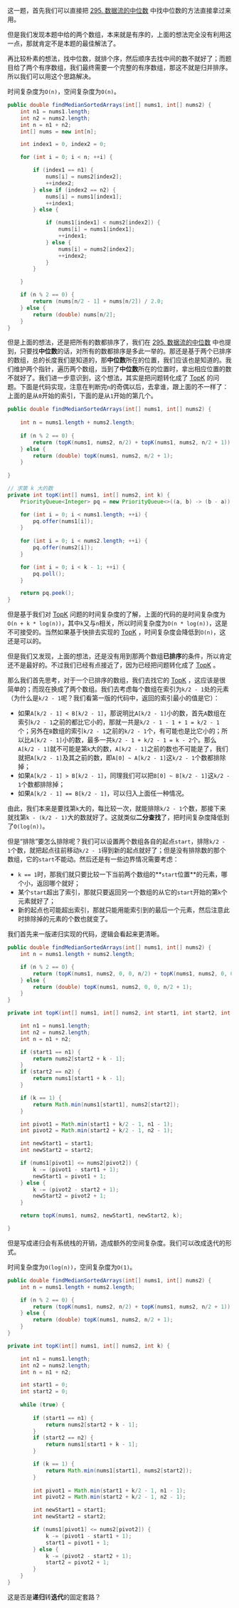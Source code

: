 这一题，首先我们可以直接把 [295. 数据流的中位数](https://github.com/HUST-WZY/AlgsWithRiceWine/blob/main/Queue/PriorityQueue/295.%20%E6%95%B0%E6%8D%AE%E6%B5%81%E7%9A%84%E4%B8%AD%E4%BD%8D%E6%95%B0.md) 中找中位数的方法直接拿过来用。

但是我们发现本题中给的两个数组，本来就是有序的，上面的想法完全没有利用这一点，那就肯定不是本题的最佳解法了。

再比较朴素的想法，找中位数，就排个序，然后顺序去找中间的数不就好了；而题目给了两个有序数组，我们最终需要一个完整的有序数组，那这不就是归并排序。所以我们可以用这个思路解决。

时间复杂度为`O(n)`，空间复杂度为`O(n)`。

```java
public double findMedianSortedArrays(int[] nums1, int[] nums2) {
    int n1 = nums1.length;
    int n2 = nums2.length;
    int n = n1 + n2;
    int[] nums = new int[n];

    int index1 = 0, index2 = 0;

    for (int i = 0; i < n; ++i) {

        if (index1 == n1) {
            nums[i] = nums2[index2];
            ++index2;
        } else if (index2 == n2) {
            nums[i] = nums1[index1];
            ++index1;
        } else {

            if (nums1[index1] < nums2[index2]) {
                nums[i] = nums1[index1];
                ++index1;
            } else {
                nums[i] = nums2[index2];
                ++index2;
            }
        }

    }

    if (n % 2 == 0) {
        return (nums[n/2 - 1] + nums[n/2]) / 2.0;
    } else {
        return (double) nums[n/2];
    }
}
```

但是上面的想法，还是把所有的数都排序了，我们在 [295. 数据流的中位数](https://github.com/HUST-WZY/AlgsWithRiceWine/blob/main/Queue/PriorityQueue/295.%20%E6%95%B0%E6%8D%AE%E6%B5%81%E7%9A%84%E4%B8%AD%E4%BD%8D%E6%95%B0.md) 中也提到，只要找**中位数**的话，对所有的数都排序是多此一举的。那还是基于两个已排序的数组，总的长度我们是知道的，那**中位数**所在的位置，我们应该也是知道的。我们维护两个指针，遍历两个数组，当到了**中位数**所在的位置时，拿出相应位置的数不就好了。我们进一步意识到，这个想法，其实是把问题转化成了 [TopK](https://github.com/HUST-WZY/AlgsWithRiceWine/blob/main/Sort/TopK/215.%20%E6%95%B0%E7%BB%84%E4%B8%AD%E7%9A%84%E7%AC%ACK%E4%B8%AA%E6%9C%80%E5%A4%A7%E5%85%83%E7%B4%A0.md) 的问题。下面是代码实现，注意在判断完`n`的奇偶以后，去拿谁，跟上面的不一样了：上面的是从`0`开始的索引，下面的是从`1`开始的第几个。

```java
public double findMedianSortedArrays(int[] nums1, int[] nums2) {
    
    int n = nums1.length + nums2.length;
    
    if (n % 2 == 0) {
        return (topK(nums1, nums2, n/2) + topK(nums1, nums2, n/2 + 1)) / 2.0;
    } else {
        return (double) topK(nums1, nums2, n/2 + 1);
    }
    
}

// 求第 k 大的数
private int topK(int[] nums1, int[] nums2, int k) {
    PriorityQueue<Integer> pq = new PriorityQueue<>((a, b) -> (b - a));

    for (int i = 0; i < nums1.length; ++i) {
        pq.offer(nums1[i]);
    }
    
    for (int i = 0; i < nums2.length; ++i) {
        pq.offer(nums2[i]);
    }

    for (int i = 0; i < k - 1; ++i) {
        pq.poll();
    }

    return pq.peek();
}
```

但是基于我们对 [TopK](https://github.com/HUST-WZY/AlgsWithRiceWine/blob/main/Sort/TopK/215.%20%E6%95%B0%E7%BB%84%E4%B8%AD%E7%9A%84%E7%AC%ACK%E4%B8%AA%E6%9C%80%E5%A4%A7%E5%85%83%E7%B4%A0.md) 问题的时间复杂度的了解，上面的代码的是时间复杂度为`O(n + k * log(n))`，其中`k`又与`n`相关，所以时间复杂度为`O(n * log(n))`，这是不可接受的。当然如果基于快排去实现的 [TopK](https://github.com/HUST-WZY/AlgsWithRiceWine/blob/main/Sort/TopK/215.%20%E6%95%B0%E7%BB%84%E4%B8%AD%E7%9A%84%E7%AC%ACK%E4%B8%AA%E6%9C%80%E5%A4%A7%E5%85%83%E7%B4%A0.md) ，时间复杂度会降低到`O(n)`，这还是可以的。

但是我们又发现，上面的想法，还是没有用到那两个数组**已排序**的条件，所以肯定还不是最好的。不过我们已经有点接近了，因为已经把问题转化成了 [TopK](https://github.com/HUST-WZY/AlgsWithRiceWine/blob/main/Sort/TopK/215.%20%E6%95%B0%E7%BB%84%E4%B8%AD%E7%9A%84%E7%AC%ACK%E4%B8%AA%E6%9C%80%E5%A4%A7%E5%85%83%E7%B4%A0.md) 。

那么我们首先思考，对于一个已排序的数组，我们去找它的 [TopK](https://github.com/HUST-WZY/AlgsWithRiceWine/blob/main/Sort/TopK/215.%20%E6%95%B0%E7%BB%84%E4%B8%AD%E7%9A%84%E7%AC%ACK%E4%B8%AA%E6%9C%80%E5%A4%A7%E5%85%83%E7%B4%A0.md) ，这应该是很简单的；而现在换成了两个数组。我们去考虑每个数组在索引为`k/2 - 1`处的元素（为什么是`k/2 - 1`呢？我们看第一版的代码中，返回的索引最小的值是它）：

* 如果`A[k/2 - 1] < B[k/2 - 1]`，那说明比`A[k/2 - 1]`小的数，首先`A`数组在索引`k/2 - 1`之前的都比它小的，那就一共是`k/2 - 1 - 1 + 1 = k/2 - 1`个；另外在`B`数组的索引`k/2 - 1`之前的`k/2 - 1`个，有可能也是比它小的；所以比`A[k/2 - 1]`小的数，最多一共`k/2 - 1 + k/2 - 1 = k - 2`个。那么`A[k/2 - 1]`就不可能是第`k`大的数，`A[k/2 - 1]`之前的数也不可能是了，我们就把`A[k/2 - 1]`及其之前的数，即`A[0] ~ A[k/2 - 1]`这`k/2 - 1`个数都排除掉；
* 如果`A[k/2 - 1] > B[k/2 - 1]`，同理我们可以把`B[0] ~ B[k/2 - 1]`这`k/2 - 1`个数都排除掉；
* 如果`A[k/2 - 1] == B[k/2 - 1]`，可以归入上面任一种情况。

由此，我们本来是要找第`k`大的，每比较一次，就能排除`k/2 - 1`个数，那接下来就找第`k - (k/2 - 1)`大的数就好了。这就类似**二分查找**了，把时间复杂度降低到了`O(log(n))`。

但是“排除”要怎么排除呢？我们可以设置两个数组各自的起点`start`，排除`k/2 - 1`个数，就把起点往前移动`k/2 - 1`得到新的起点就好了；但是没有排除数的那个数组，它的`start`不能动。然后还是有一些边界情况需要考虑：

* `k == 1`时，那我们就只要比较一下当前两个数组的**`start`位置**的元素，哪个小，返回哪个就好；
* 某个`start`超出了索引，那就只要返回另一个数组的从它的`start`开始的第`k`个元素就好了；
* 新的起点也可能超出索引，那就只能用能索引到的最后一个元素，然后注意此时排除掉的元素的个数也就变了。

我们首先来一版递归实现的代码，逻辑会看起来更清晰。

```java
public double findMedianSortedArrays(int[] nums1, int[] nums2) {
    int n = nums1.length + nums2.length;

    if (n % 2 == 0) {
        return (topK(nums1, nums2, 0, 0, n/2) + topK(nums1, nums2, 0, 0, n/2 + 1)) / 2.0;
    } else {
        return (double) topK(nums1, nums2, 0, 0, n/2 + 1);
    }
}

private int topK(int[] nums1, int[] nums2, int start1, int start2, int k) {

    int n1 = nums1.length;
    int n2 = nums2.length;
    int n = n1 + n2;

    if (start1 == n1) {
        return nums2[start2 + k - 1];
    }
    if (start2 == n2) {
        return nums1[start1 + k - 1];
    }

    if (k == 1) {
        return Math.min(nums1[start1], nums2[start2]);
    }

    int pivot1 = Math.min(start1 + k/2 - 1, n1 - 1);
    int pivot2 = Math.min(start2 + k/2 - 1, n2 - 1);

    int newStart1 = start1;
    int newStart2 = start2;

    if (nums1[pivot1] <= nums2[pivot2]) {
        k -= (pivot1 - start1 + 1);
        newStart1 = pivot1 + 1;
    } else {
        k -= (pivot2 - start2 + 1);
        newStart2 = pivot2 + 1;
    }

    return topK(nums1, nums2, newStart1, newStart2, k);

}
```

但是写成递归会有系统栈的开销，造成额外的空间复杂度。我们可以改成迭代的形式。

时间复杂度为`O(log(n))`，空间复杂度为`O(1)`。

```java
public double findMedianSortedArrays(int[] nums1, int[] nums2) {
    int n = nums1.length + nums2.length;

    if (n % 2 == 0) {
        return (topK(nums1, nums2, n/2) + topK(nums1, nums2, n/2 + 1)) / 2.0;
    } else {
        return (double) topK(nums1, nums2, n/2 + 1);
    }
}

private int topK(int[] nums1, int[] nums2, int k) {

    int n1 = nums1.length;
    int n2 = nums2.length;
    int n = n1 + n2;

	int start1 = 0;
    int start2 = 0;
    
    while (true) {
        
        if (start1 == n1) {
            return nums2[start2 + k - 1];
        }
        if (start2 == n2) {
            return nums1[start1 + k - 1];
        }

        if (k == 1) {
            return Math.min(nums1[start1], nums2[start2]);
        }
        
        int pivot1 = Math.min(start1 + k/2 - 1, n1 - 1);
        int pivot2 = Math.min(start2 + k/2 - 1, n2 - 1);

        int newStart1 = start1;
        int newStart2 = start2;

        if (nums1[pivot1] <= nums2[pivot2]) {
            k -= (pivot1 - start1 + 1);
            start1 = pivot1 + 1;
        } else {
            k -= (pivot2 - start2 + 1);
            start2 = pivot2 + 1;
        }
    }
}
```

这是否是**递归**转**迭代**的固定套路？

